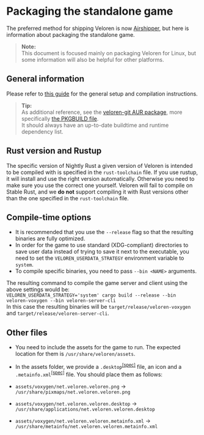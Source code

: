 # Packaging the standalone game

The preferred method for shipping Veloren is now [Airshipper](https://gitlab.com/veloren/airshipper), but here is information about packaging the standalone game.

> **Note:**  
> This document is focused mainly on packaging Veloren for Linux, but some information will also be helpful for other platforms.

## General information

Please refer to [this guide](https://book.veloren.net/contributors/introduction.html) for the general setup and compilation instructions.

> **Tip:**  
> As additional reference, see the [veloren-git AUR package](https://aur.archlinux.org/packages/veloren-git), more specifically [the PKGBUILD file](https://aur.archlinux.org/cgit/aur.git/tree/PKGBUILD?h=veloren-git).  
> It should always have an up-to-date buildtime and runtime dependency list.

## Rust version and Rustup

The specific version of Nightly Rust a given version of Veloren is intended to be compiled with is specified in the `rust-toolchain` file.
If you use rustup, it will install and use the right version automatically. Otherwise you need to make sure you use the correct one yourself.
Veloren will fail to compile on Stable Rust, and we **do not** support compiling it with Rust versions other than the one specified in the `rust-toolchain` file.

## Compile-time options

- It is recommended that you use the `--release` flag so that the resulting binaries are fully optimized.
- In order for the game to use standard (XDG-compliant) directories to save user data instead of trying to save it next to the executable, you need to set the `VELOREN_USERDATA_STRATEGY` environment variable to `system`.
- To compile specific binaries, you need to pass `--bin <NAME>` arguments.

The resulting command to compile the game server and client using the above settings would be:  
`VELOREN_USERDATA_STRATEGY='system' cargo build --release --bin veloren-voxygen --bin veloren-server-cli`  
In this case the resulting binaries will be `target/release/veloren-voxygen` and `target/release/veloren-server-cli`.  

## Other files

- You need to include the assets for the game to run. The expected location for them is `/usr/share/veloren/assets`.
- In the assets folder, we provide a `.desktop`<sup>[[spec]](https://specifications.freedesktop.org/desktop-entry-spec/latest/)</sup> file, an icon and a `.metainfo.xml`<sup>[[spec]](https://www.freedesktop.org/software/appstream/docs/sect-Metadata-Application.html)</sup> file. You should place them as follows:

- `assets/voxygen/net.veloren.veloren.png` -> `/usr/share/pixmaps/net.veloren.veloren.png`
- `assets/voxygen/net.veloren.veloren.desktop` -> `/usr/share/applications/net.veloren.veloren.desktop`
- `assets/voxygen/net.veloren.veloren.metainfo.xml` -> `/usr/share/metainfo/net.veloren.veloren.metainfo.xml`
